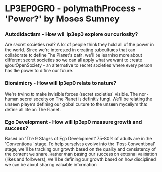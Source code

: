 # LP3EP0GR0 - polymathProcess - 'Power?' by Moses Sumney

### Autodidactism - How will lp3ep0 explore our curiosity?
Are secret societies real? A lot of people think they hold all of the power in the world. Since we're interested in creating subcultures that can collaborate to define The Planet's path, we'll be learning more about different secret societies so we can all apply what we want to create @ourOpenSociety - an alternative to secret societies where every person has the power to difine our future. 

### Biomimicry - How will lp3ep0 relate to nature?
We're trying to make invisible forces (secret societies) visible. The non-human secret soceity on The Planet is definitly fungi. We'll be relating the unseen players defining our global culture to the unseen myceliym that define all life on The Planet.

### Ego Development - How will lp3ep0 measure growth and success?
Based on 'The 9 Stages of Ego Development' 75-80% of adults are in the 'Conventional' stage. To help ourselves evolve into the 'Post-Conventional' stage, we'll be tracking our growth based on the quality and consistency of the content we share. Rather than basing our success on external validation (likes and followers), we'll be defining our growth based on how disciplined we can be about sharing valuable information.